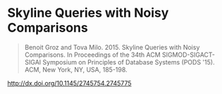 # Skyline Queries with Noisy Comparisons

> Benoit Groz and Tova Milo. 2015. Skyline Queries with Noisy Comparisons. In Proceedings of the 34th ACM SIGMOD-SIGACT-SIGAI Symposium on Principles of Database Systems (PODS '15). ACM, New York, NY, USA, 185-198.

http://dx.doi.org/10.1145/2745754.2745775
